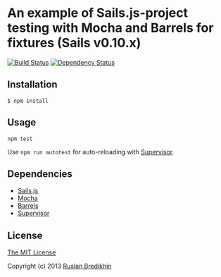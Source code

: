 # An example of Sails.js-project testing with Mocha and Barrels for fixtures (Sails v0.10.x)

[![Build Status](https://travis-ci.org/bredikhin/sailsjs-mocha-testing-barrels-fixtures-example.png?branch=master)](https://travis-ci.org/bredikhin/sailsjs-mocha-testing-barrels-fixtures-example)
[![Dependency Status](https://gemnasium.com/bredikhin/sailsjs-mocha-testing-barrels-fixtures-example.png)](https://gemnasium.com/bredikhin/sailsjs-mocha-testing-barrels-fixtures-example)

## Installation

`$ npm install`

## Usage

`npm test`

Use `npm run autotest` for auto-reloading with [Supervisor](https://npmjs.org/package/supervisor).

## Dependencies

* [Sails.js](http://sailsjs.org/)
* [Mocha](http://visionmedia.github.io/mocha/)
* [Barrels](https://github.com/bredikhin/barrels/)
* [Supervisor](https://npmjs.org/package/supervisor)

## License

[The MIT License](http://opensource.org/licenses/MIT)

Copyright (c) 2013 [Ruslan Bredikhin](http://ruslanbredikhin.com/)
